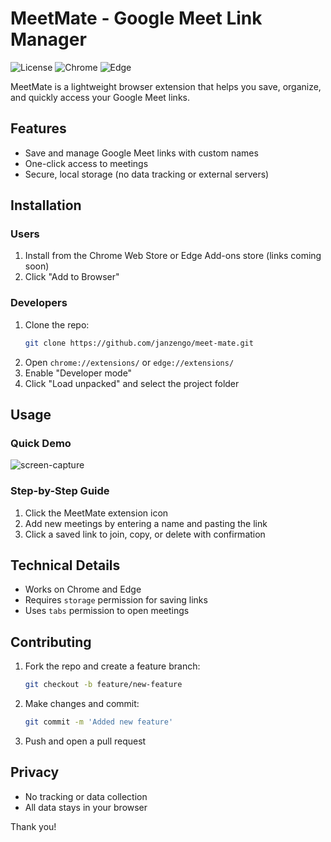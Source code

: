 # MeetMate - Google Meet Link Manager

![License](https://img.shields.io/badge/license-MIT-blue.svg) ![Chrome](https://img.shields.io/badge/chrome-compatible-green.svg) ![Edge](https://img.shields.io/badge/edge-compatible-green.svg)

MeetMate is a lightweight browser extension that helps you save, organize, and quickly access your Google Meet links.

## Features
- Save and manage Google Meet links with custom names
- One-click access to meetings
- Secure, local storage (no data tracking or external servers)

## Installation

### Users
1. Install from the Chrome Web Store or Edge Add-ons store (links coming soon)
2. Click "Add to Browser"

### Developers
1. Clone the repo:
   ```bash
   git clone https://github.com/janzengo/meet-mate.git
   ```
2. Open `chrome://extensions/` or `edge://extensions/`
3. Enable "Developer mode"
4. Click "Load unpacked" and select the project folder

## Usage

### Quick Demo
![screen-capture](https://github.com/user-attachments/assets/eba59299-2eeb-4e62-84d5-cec093c4ab05)

### Step-by-Step Guide
1. Click the MeetMate extension icon
2. Add new meetings by entering a name and pasting the link
3. Click a saved link to join, copy, or delete with confirmation

## Technical Details
- Works on Chrome and Edge
- Requires `storage` permission for saving links
- Uses `tabs` permission to open meetings

## Contributing
1. Fork the repo and create a feature branch:
   ```bash
   git checkout -b feature/new-feature
   ```
2. Make changes and commit:
   ```bash
   git commit -m 'Added new feature'
   ```
3. Push and open a pull request

## Privacy
- No tracking or data collection
- All data stays in your browser


Thank you!
